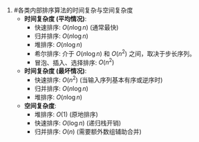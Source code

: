 1. #各类内部排序算法的时间复杂与空间复杂度 
	*   **时间复杂度 (平均情况)**:
        *   快速排序: $O(n \log n)$ (通常最快)
        *   归并排序: $O(n \log n)$
        *   堆排序: $O(n \log n)$
        *   希尔排序: 介于 $O(n \log n)$ 和 $O(n^2)$ 之间，取决于步长序列。
        *   冒泡、插入、选择排序: $O(n^2)$
    *   **时间复杂度 (最坏情况)**:
        *   快速排序: $O(n^2)$ (当输入序列基本有序或逆序时)
        *   归并排序: $O(n \log n)$
        *   堆排序: $O(n \log n)$
    *   **空间复杂度**:
        *   堆排序: $O(1)$ (原地排序)
        *   快速排序: $O(\log n)$ (递归栈开销)
        *   归并排序: $O(n)$ (需要额外数组辅助合并)
